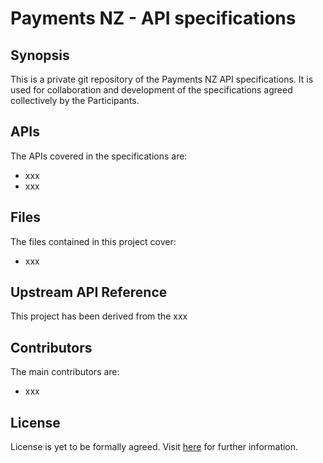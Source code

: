 # Payments NZ - API specifications

## Synopsis

This is a private git repository of the Payments NZ API specifications. It is used for collaboration and development of the specifications agreed collectively by the Participants.

## APIs

The APIs covered in the specifications are:

- xxx
- xxx

## Files

The files contained in this project cover:

- xxx

## Upstream API Reference

This project has been derived from the xxx

## Contributors

The main contributors are:

- xxx

## License

License is yet to be formally agreed. Visit [here](https://www.paymentsnz.co.nz/contact-us) for further information.

